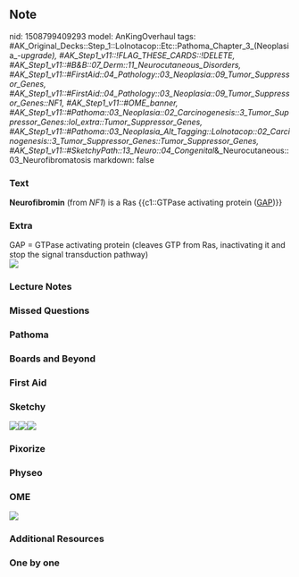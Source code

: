 ## Note
nid: 1508799409293
model: AnKingOverhaul
tags: #AK_Original_Decks::Step_1::Lolnotacop::Etc::Pathoma_Chapter_3_(Neoplasia_-_upgrade), #AK_Step1_v11::!FLAG_THESE_CARDS::!DELETE, #AK_Step1_v11::#B&B::07_Derm::11_Neurocutaneous_Disorders, #AK_Step1_v11::#FirstAid::04_Pathology::03_Neoplasia::09_Tumor_Suppressor_Genes, #AK_Step1_v11::#FirstAid::04_Pathology::03_Neoplasia::09_Tumor_Suppressor_Genes::NF1, #AK_Step1_v11::#OME_banner, #AK_Step1_v11::#Pathoma::03_Neoplasia::02_Carcinogenesis::3_Tumor_Suppressor_Genes::lol_extra::Tumor_Suppressor_Genes, #AK_Step1_v11::#Pathoma::03_Neoplasia_Alt_Tagging::Lolnotacop::02_Carcinogenesis::3_Tumor_Suppressor_Genes::Tumor_Suppressor_Genes, #AK_Step1_v11::#SketchyPath::13_Neuro::04_Congenital_&_Neurocutaneous::03_Neurofibromatosis
markdown: false

### Text
<b>Neurofibromin</b> (from <i>NF1</i>) is a Ras {{c1::GTPase
activating protein (<u>GAP</u>)}}

### Extra
<div>
  GAP = GTPase activating protein (cleaves GTP from Ras,
  inactivating it and stop the signal transduction pathway)
</div>
<div><img src="paste-136524125438419.jpg"></div>

### Lecture Notes


### Missed Questions


### Pathoma


### Boards and Beyond


### First Aid


### Sketchy
<img src=
"Screen%20Shot%202020-03-13%20at%2010.32.57%20PM.JPG"><img src=
"Screen%20Shot%202020-03-13%20at%2010.33.09%20PM.JPG"><img src=
"Zoverall%20picture%20(101)_1566160514431.JPG">

### Pixorize


### Physeo


### OME
<div class="ome-widget">
  <a href="https://onlinemeded.org?ref=anki"><img src=
  "_OME_AnkiFlashcards_General_4.png"></a>
</div>

### Additional Resources


### One by one

